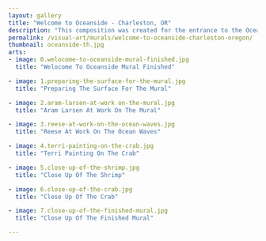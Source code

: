 ```yaml
---
layout: gallery
title: "Welcome to Oceanside - Charleston, OR"
description: "This composition was created for the entrance to the Oceanside RV Resort. The subject matter reflects the surrounding ocean, sea life and local industries. The mural is painted directly on a corrugated metal building with additional signage added for the general store."
permalink: /visual-art/murals/welcome-to-oceanside-charleston-oregon/
thumbnail: oceanside-th.jpg
arts:
- image: 0.welocome-to-oceanside-mural-finished.jpg
  title: "Welocome To Oceanside Mural Finished"

- image: 1.preparing-the-surface-for-the-mural.jpg
  title: "Preparing The Surface For The Mural"

- image: 2.aram-larsen-at-work on-the-mural.jpg
  title: "Aram Larsen At Work On The Mural"

- image: 3.reese-at-work-on-the-ocean-waves.jpg
  title: "Reese At Work On The Ocean Waves"

- image: 4.terri-painting-on-the-crab.jpg
  title: "Terri Painting On The Crab"

- image: 5.close-up-of-the-shrimp.jpg
  title: "Close Up Of The Shrimp"

- image: 6.close-up-of-the-crab.jpg
  title: "Close Up Of The Crab"

- image: 7.close-up-of-the-finished-mural.jpg
  title: "Close Up Of The Finished Mural"

---
```

